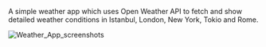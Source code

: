 

A simple weather app which uses Open Weather API to fetch and show detailed weather conditions in Istanbul, London, New York, Tokio and Rome.

![Weather_App_screenshots](https://user-images.githubusercontent.com/113629828/195997701-2f0ea267-deec-4cc9-92ea-c76fa39810a3.png)
